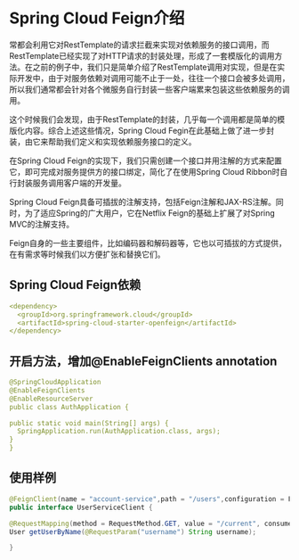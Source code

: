 # Spring Cloud Feign介绍

常都会利用它对RestTemplate的请求拦截来实现对依赖服务的接口调用，而RestTemplate已经实现了对HTTP请求的封装处理，形成了一套模版化的调用方法。在之前的例子中，我们只是简单介绍了RestTemplate调用对实现，但是在实际开发中，由于对服务依赖对调用可能不止于一处，往往一个接口会被多处调用，所以我们通常都会针对各个微服务自行封装一些客户端累来包装这些依赖服务的调用。

这个时候我们会发现，由于RestTemplate的封装，几乎每一个调用都是简单的模版化内容。综合上述这些情况，Spring Cloud Fegin在此基础上做了进一步封装，由它来帮助我们定义和实现依赖服务接口的定义。

在Spring Cloud Feign的实现下，我们只需创建一个接口并用注解的方式来配置它，即可完成对服务提供方的接口绑定，简化了在使用Spring Cloud Ribbon时自行封装服务调用客户端的开发量。

Spring Cloud Feign具备可插拔的注解支持，包括Feign注解和JAX-RS注解。同时，为了适应Spring的广大用户，它在Netflix Feign的基础上扩展了对Spring MVC的注解支持。

Feign自身的一些主要组件，比如编码器和解码器等，它也以可插拔的方式提供，在有需求等时候我们以方便扩张和替换它们。

## Spring Cloud Feign依赖

```yml
<dependency>
  <groupId>org.springframework.cloud</groupId>
  <artifactId>spring-cloud-starter-openfeign</artifactId>
</dependency>
```

## 开启方法，增加@EnableFeignClients annotation

```yml
@SpringCloudApplication
@EnableFeignClients
@EnableResourceServer
public class AuthApplication {

public static void main(String[] args) {
  SpringApplication.run(AuthApplication.class, args);
}
}
```

## 使用样例

```java
@FeignClient(name = "account-service",path = "/users",configuration = FeignClientsConfiguration.class)
public interface UserServiceClient {

@RequestMapping(method = RequestMethod.GET, value = "/current", consumes = MediaType.APPLICATION_JSON_UTF8_VALUE)
User getUserByName(@RequestParam("username") String username);

}
```